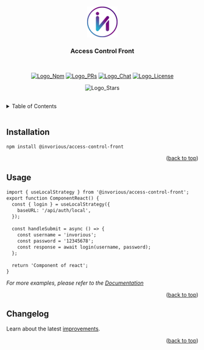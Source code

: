 [Comment: Environments by Logo]: #
[Logo_Npm]: https://img.shields.io/badge/NPM-v0.0.0-blue
[Logo_PRs]: https://img.shields.io/badge/PRs-welcome-brightgreen.svg
[Logo_Chat]: https://img.shields.io/badge/Chat-Slack-7289da.svg
[Logo_License]: https://img.shields.io/badge/License-MIT-green.svg
[Logo_Stars]: https://img.shields.io/github/stars/Invorious?style=social
[Comment: Environments by Url]: #
[Url_Git_PRs]: https://github.com/Invorious/invorious/pulls
[Url_Npm]: https://www.npmjs.com/org/invorious
[Url_Chat]: https://invorious.slack.com

<br>
<div align="center" id="readme-top">
  <a href="https://github.com/Invorious/invorious#readme">
    <img src="https://raw.githubusercontent.com/Invorious/invorious/HEAD/images/logo.png" alt="Logo" width="80" height="80">
  </a>

  <br>
  <h3>Access Control Front</h3>
  <br>

[![Logo_Npm]][Url_Npm]
[![Logo_PRs]][Url_Git_PRs]
[![Logo_Chat]][Url_Chat]
[![Logo_License]]()

![Logo_Stars]

</div>

<br>

<details>
  <summary>Table of Contents</summary>
  <ol>
    <li><a href="#installation">Installation</a></li>
    <li><a href="#usage">Usage</a></li>
    <li><a href="#changelog">Changelog</a></li>
  </ol>
</details>

<br>

<h2 id="installation">Installation</h2>

```console
npm install @invorious/access-control-front
```

<p align="right">(<a href="#readme-top">back to top</a>)</p>

<h2 id="usage">Usage</h2>

```tsx
import { useLocalStrategy } from '@invorious/access-control-front';
export function ComponentReact() {
  const { login } = useLocalStrategy({
    baseURL: '/api/auth/local',
  });

  const handleSubmit = async () => {
    const username = 'invorious';
    const password = '12345678';
    const response = await login(username, password);
  };

  return 'Component of react';
}
```

_For more examples, please refer to the [Documentation](https://invorious.github.io/invorious/)_

<p align="right">(<a href="#readme-top">back to top</a>)</p>

<h2 id="changelog">Changelog</h2>

Learn about the latest [improvements](https://github.com/Invorious/invorious/blob/main/packages/access-control-front/CHANGELOG.md).

<p align="right">(<a href="#readme-top">back to top</a>)</p>
